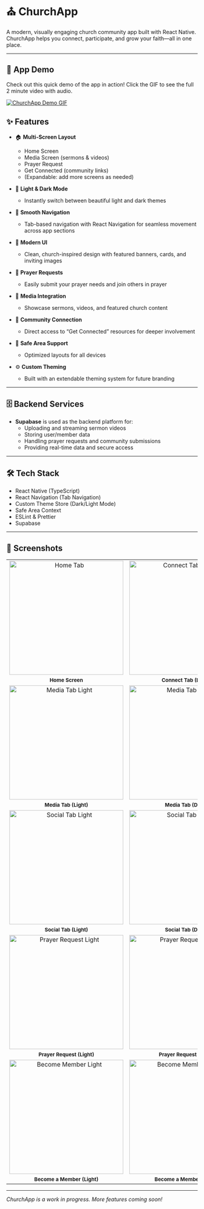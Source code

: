# ⛪ ChurchApp

A modern, visually engaging church community app built with React Native. ChurchApp helps you connect, participate, and grow your faith—all in one place.

---

## 🚀 App Demo

Check out this quick demo of the app in action! Click the GIF to see the full 2 minute video with audio.

[![ChurchApp Demo GIF](assets/demo.gif)](https://www.youtube.com/shorts/6WL1zxYI_vE)


## ✨ Features

- 🏠 **Multi-Screen Layout**
  - Home Screen
  - Media Screen (sermons & videos)
  - Prayer Request
  - Get Connected (community links)
  - (Expandable: add more screens as needed)

- 🌙 **Light & Dark Mode**
  - Instantly switch between beautiful light and dark themes

- 🧭 **Smooth Navigation**
  - Tab-based navigation with React Navigation for seamless movement across app sections

- 🎨 **Modern UI**
  - Clean, church-inspired design with featured banners, cards, and inviting images

- 🙏 **Prayer Requests**
  - Easily submit your prayer needs and join others in prayer

- 🎥 **Media Integration**
  - Showcase sermons, videos, and featured church content

- 🤝 **Community Connection**
  - Direct access to “Get Connected” resources for deeper involvement

- 📱 **Safe Area Support**
  - Optimized layouts for all devices

- ⚙️ **Custom Theming**
  - Built with an extendable theming system for future branding

---

## 🗄 Backend Services

- **Supabase** is used as the backend platform for:
  - Uploading and streaming sermon videos
  - Storing user/member data
  - Handling prayer requests and community submissions
  - Providing real-time data and secure access

---

## 🛠 Tech Stack

- React Native (TypeScript)
- React Navigation (Tab Navigation)
- Custom Theme Store (Dark/Light Mode)
- Safe Area Context
- ESLint & Prettier
- Supabase

---

## 📸 Screenshots

<table>
  <tr>
    <td align="center"><img src="assets/screenshots/HomeTabLight.png" alt="Home Tab" width="300"></td>
    <td align="center"><img src="assets/screenshots/ConnectTabLight.png" alt="Connect Tab Light" width="300"></td>
  </tr>
  <tr>
    <td align="center"><sub><b>Home Screen</b></sub></td>
    <td align="center"><sub><b>Connect Tab (Light)</b></sub></td>
  </tr>
  <tr>
    <td align="center"><img src="assets/screenshots/MediaTabLight.png" alt="Media Tab Light" width="300"></td>
    <td align="center"><img src="assets/screenshots/MediaTabDark.png" alt="Media Tab Dark" width="300"></td>
  </tr>
   <tr>
    <td align="center"><sub><b>Media Tab (Light)</b></sub></td>
    <td align="center"><sub><b>Media Tab (Dark)</b></sub></td>
  </tr>
  <tr>
    <td align="center"><img src="assets/screenshots/SocialLight.png" alt="Social Tab Light" width="300"></td>
    <td align="center"><img src="assets/screenshots/SocialDark.png" alt="Social Tab Dark" width="300"></td>
  </tr>
   <tr>
    <td align="center"><sub><b>Social Tab (Light)</b></sub></td>
    <td align="center"><sub><b>Social Tab (Dark)</b></sub></td>
  </tr>
  <tr>
    <td align="center"><img src="assets/screenshots/PrayerRequestLight.png" alt="Prayer Request Light" width="300"></td>
    <td align="center"><img src="assets/screenshots/PrayerRequestDark.png" alt="Prayer Request Dark" width="300"></td>
  </tr>
   <tr>
    <td align="center"><sub><b>Prayer Request (Light)</b></sub></td>
    <td align="center"><sub><b>Prayer Request (Dark)</b></sub></td>
  </tr>
    <tr>
    <td align="center"><img src="assets/screenshots/BecomeMemberLight.png" alt="Become Member Light" width="300"></td>
    <td align="center"><img src="assets/screenshots/BecomeMemberDark.png" alt="Become Member Dark" width="300"></td>
  </tr>
   <tr>
    <td align="center"><sub><b>Become a Member (Light)</b></sub></td>
    <td align="center"><sub><b>Become a Member (Dark)</b></sub></td>
  </tr>
</table>

---

_ChurchApp is a work in progress. More features coming soon!_